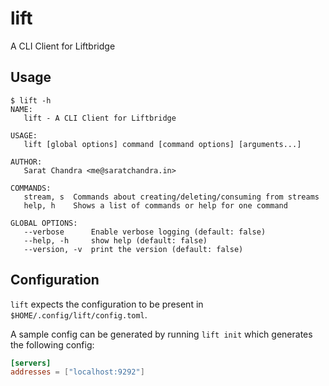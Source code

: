 # lift

A CLI Client for Liftbridge

## Usage

```
$ lift -h
NAME:
   lift - A CLI Client for Liftbridge

USAGE:
   lift [global options] command [command options] [arguments...]

AUTHOR:
   Sarat Chandra <me@saratchandra.in>

COMMANDS:
   stream, s  Commands about creating/deleting/consuming from streams
   help, h    Shows a list of commands or help for one command

GLOBAL OPTIONS:
   --verbose      Enable verbose logging (default: false)
   --help, -h     show help (default: false)
   --version, -v  print the version (default: false)
```

## Configuration

`lift` expects the configuration to be present in `$HOME/.config/lift/config.toml`.

A sample config can be generated by running `lift init` which generates the following config:

```toml
[servers]
addresses = ["localhost:9292"]
```
